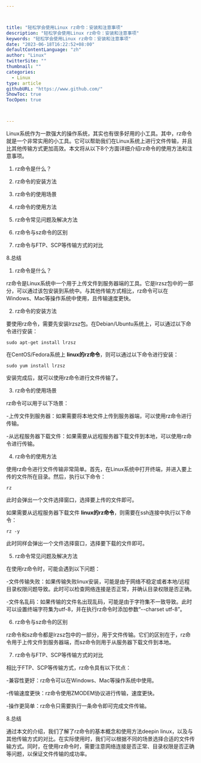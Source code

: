 ```yaml
---



title: "轻松学会使用Linux rz命令：安装和注意事项"
description: "轻松学会使用Linux rz命令：安装和注意事项"
keywords: "轻松学会使用Linux rz命令：安装和注意事项"
date: "2023-06-18T16:22:52+08:00"
defaultContentLanguage: "zh"
author: "Linux"
twitterSite: ""
thumbnail: ""
categories:
  - Linux
type: article
githubURL: "https://www.github.com/"
ShowToc: true
TocOpen: true



---
```


Linux系统作为一款强大的操作系统，其实也有很多好用的小工具。其中，rz命令就是一个非常实用的小工具。它可以帮助我们在Linux系统上进行文件传输，并且比其他传输方式更加高效。本文将从以下8个方面详细介绍rz命令的使用方法和注意事项。

1. rz命令是什么？

2. rz命令的安装方法

3. rz命令的使用场景

4. rz命令的使用方法

5. rz命令常见问题及解决方法

6. rz命令与sz命令的区别

7. rz命令与FTP、SCP等传输方式的对比

8.总结

1. rz命令是什么？

rz命令是Linux系统中一个用于上传文件到服务器端的工具。它是lrzsz包中的一部分，可以通过该包安装到系统中。与其他传输方式相比，rz命令可以在Windows、Mac等操作系统中使用，且传输速度更快。

2. rz命令的安装方法

要使用rz命令，需要先安装lrzsz包。在Debian/Ubuntu系统上，可以通过以下命令进行安装：

```
sudo apt-get install lrzsz
```

在CentOS/Fedora系统上 **linux的rz命令**，则可以通过以下命令进行安装：

```
sudo yum install lrzsz
```

安装完成后，就可以使用rz命令进行文件传输了。

3. rz命令的使用场景

rz命令可以用于以下场景：

-上传文件到服务器：如果需要将本地文件上传到服务器端，可以使用rz命令进行传输。

-从远程服务器下载文件：如果需要从远程服务器下载文件到本地，可以使用rz命令进行传输。

4. rz命令的使用方法

使用rz命令进行文件传输非常简单。首先，在Linux系统中打开终端，并进入要上传的文件所在目录。然后，执行以下命令：

```
rz
```

此时会弹出一个文件选择窗口，选择要上传的文件即可。

如果需要从远程服务器下载文件 **linux的rz命令**，则需要在ssh连接中执行以下命令：

```
rz -y
```

此时同样会弹出一个文件选择窗口，选择要下载的文件即可。

5. rz命令常见问题及解决方法

在使用rz命令时，可能会遇到以下问题：

-文件传输失败：如果传输失败linux安装，可能是由于网络不稳定或者本地/远程目录权限问题导致。此时可以检查网络连接是否正常，并确认目录权限是否正确。

-文件名乱码：如果传输的文件名出现乱码，可能是由于字符集不一致导致。此时可以设置终端字符集为utf-8，并在执行rz命令时添加参数“--charset utf-8”。

6. rz命令与sz命令的区别

rz命令和sz命令都是lrzsz包中的一部分，用于文件传输。它们的区别在于，rz命令用于上传文件到服务器端，而sz命令则用于从服务器下载文件到本地。

7. rz命令与FTP、SCP等传输方式的对比

相比于FTP、SCP等传输方式，rz命令具有以下优点：

-兼容性更好：rz命令可以在Windows、Mac等操作系统中使用。

-传输速度更快：rz命令使用ZMODEM协议进行传输，速度更快。

-操作更简单：rz命令只需要执行一条命令即可完成文件传输。

8.总结

通过本文的介绍，我们了解了rz命令的基本概念和使用方法deepin linux，以及与其他传输方式的对比。在实际使用时，我们可以根据不同的场景选择合适的文件传输方式。同时，在使用rz命令时，需要注意网络连接是否正常、目录权限是否正确等问题，以保证文件传输的成功率。